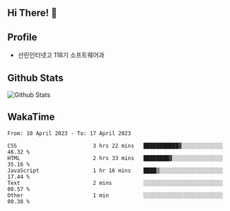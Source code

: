 ## Hi There! 👋

## Profile

-   선린인터넷고 118기 소프트웨어과

## Github Stats

![Github Stats](https://github-readme-stats.vercel.app/api/top-langs/?username=NY0510&theme=tokyonight&hide_border=true&layout=compact)

## WakaTime

<!--START_SECTION:waka-->

```text
From: 10 April 2023 - To: 17 April 2023

CSS                        3 hrs 22 mins   ███████████▓░░░░░░░░░░░░░   46.32 %
HTML                       2 hrs 33 mins   ████████▓░░░░░░░░░░░░░░░░   35.16 %
JavaScript                 1 hr 16 mins    ████▒░░░░░░░░░░░░░░░░░░░░   17.44 %
Text                       2 mins          ░░░░░░░░░░░░░░░░░░░░░░░░░   00.57 %
Other                      1 min           ░░░░░░░░░░░░░░░░░░░░░░░░░   00.38 %
```

<!--END_SECTION:waka-->
